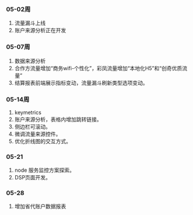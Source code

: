 ### 05-02周
1. 流量漏斗上线
2. 账户来源分析正在开发

### 05-07周
1. 数据来源分析
2. 合作方流量增加“商务wifi-个性化”，彩凤流量增加“本地化H5”和“创奇优质流量”
3. 结算报表前端展示指标变动，流量漏斗刷新类型选项变动。

### 05-14周
1. keymetrics
2. 账户来源分析，表格内增加跳转链接。
3. 侧边栏可滚动。
4. 微调流量来源控件。
5. 优化折线图的交互方式。

### 05-21
1. node 服务监控方案探索。
2. DSP页面开发。

### 05-28
1. 增加省代账户数据报表